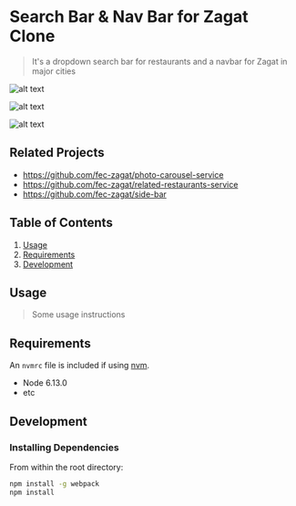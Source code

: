 # Search Bar & Nav Bar for Zagat Clone

> It's a dropdown search bar for restaurants and a navbar for Zagat in major cities

![alt text](https://trello-attachments.s3.amazonaws.com/5c9a7197fac3aa03f9504f64/5c9a7220a01da67777cfc298/756c1facd8b3382a348883c79f4bf399/image.png)

![alt text](https://trello-attachments.s3.amazonaws.com/5c9a7197fac3aa03f9504f64/5c9a73c20a2b9e292fbc441b/b5974d8e738c38e8b69160e009571dce/image.png)

![alt text](https://trello-attachments.s3.amazonaws.com/5c9a7197fac3aa03f9504f64/5c9a78b67a5b3c7ae895c6d8/9a466a0a8cb06aae0ac20750e9a8be51/image.png)

## Related Projects

  - https://github.com/fec-zagat/photo-carousel-service
  - https://github.com/fec-zagat/related-restaurants-service
  - https://github.com/fec-zagat/side-bar

## Table of Contents

1. [Usage](#Usage)
1. [Requirements](#requirements)
1. [Development](#development)

## Usage

> Some usage instructions

## Requirements

An `nvmrc` file is included if using [nvm](https://github.com/creationix/nvm).

- Node 6.13.0
- etc

## Development

### Installing Dependencies

From within the root directory:

```sh
npm install -g webpack
npm install
```

